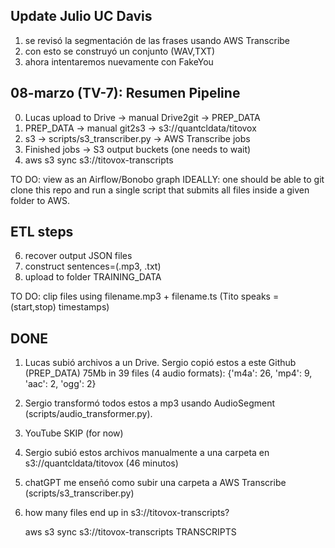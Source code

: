 ## Update Julio UC Davis
1. se revisó la segmentación de las frases usando AWS Transcribe
2. con esto se construyó un conjunto (WAV,TXT)
3. ahora intentaremos nuevamente con FakeYou

## 08-marzo (TV-7): Resumen Pipeline
0. Lucas upload to Drive -> manual Drive2git -> PREP_DATA
1. PREP_DATA -> manual git2s3 -> s3://quantcldata/titovox
2. s3 -> scripts/s3_transcriber.py -> AWS Transcribe jobs
3. Finished jobs -> S3 output buckets (one needs to wait)
4. aws s3 sync s3://titovox-transcripts 

TO DO: view as an Airflow/Bonobo graph
IDEALLY:   one should be able to git clone this repo and run a single script that submits all files inside a given folder to AWS.

## ETL steps 

6. recover output JSON files
7. construct sentences=(.mp3, .txt)
8. upload to folder TRAINING_DATA

TO DO: clip files using filename.mp3 + filename.ts (Tito speaks = (start,stop) timestamps)

## DONE
1. Lucas subió archivos a un Drive. Sergio copió estos a este Github (PREP_DATA)
75Mb in 39 files (4 audio formats): {'m4a': 26, 'mp4': 9, 'aac': 2, 'ogg': 2}
2. Sergio transformó todos estos a mp3 usando AudioSegment (scripts/audio_transformer.py).
3. YouTube SKIP (for now)
4. Sergio subió estos archivos manualmente a una carpeta en s3://quantcldata/titovox (46 minutos)
5. chatGPT me enseñó como subir una carpeta a AWS Transcribe (scripts/s3_transcriber.py)
6. how many files end up in s3://titovox-transcripts? 
   
   aws s3 sync s3://titovox-transcripts TRANSCRIPTS
